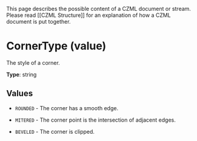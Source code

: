 This page describes the possible content of a CZML document or stream.  Please read [[CZML Structure]] for an explanation of how a CZML document is put together.

# CornerType (value)

The style of a corner.

**Type**: string

## Values

* `ROUNDED` - The corner has a smooth edge.

* `MITERED` - The corner point is the intersection of adjacent edges.

* `BEVELED` - The corner is clipped.


